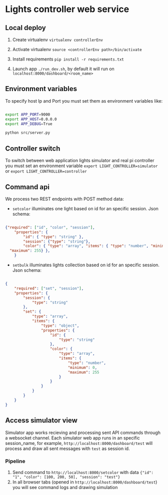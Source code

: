 # Lights controller web service

## Local deploy

1. Create virtualenv ```virtualenv controllerEnv```
2. Activate virtualenv ```source <controllerEnv path>/bin/activate```
2. Install requirements ```pip install -r requirements.txt```


3. Launch app ```./run_dev.sh```, by default it will run on ```localhost:8000/dashboard/<room_name>```

## Environment variables

To specify host Ip and Port you must set them as environment variables like:
```bash

export APP_PORT=9000
export APP_HOST=0.0.0.0
export APP_DEBUG=True

python src/server.py

```



## Controller switch
To switch between web application lights simulator and real pi controller you must set an environment variable ```export LIGHT_CONTROLLER=simulator``` or ```export LIGHT_CONTROLLER=controller```

## Command api
We process two REST endpoints with POST method data:

- ```setcolor``` illuminates one light based on id for an specific session. Json schema: 
```json

{"required": ["id", "color", "session"],
    "properties": {
        "id": { "type": "string" },
        "session": {"type": "string"},
        "color": { "type": "array", "items": { "type": "number", "minimum": 0,
  "maximum": 255} },
    }

```

- ```setbulk``` illuminates lights collection based on id for an specific session. Json schema: 

```json

{
    "required": ["set", "session"],
    "properties": {
        "session": {
            "type": "string"
        },
        "set": {
            "type": "array",
            "items": {
                "type": "object",
                "properties": {
                    "id": {
                        "type": "string"
                    },
                    "color": {
                        "type": "array",
                        "items": {
                            "type": "number",
                            "minimum": 0,
                            "maximum": 255
                        }
                    }
                }
            }
        }
    }
}

```

 
## Access simulator view
Simulator app works recieving and processing sent API commands through a websocket channel. Each simulator web app runs in an specific session_name, for example, ```http://localhost:8000/dashboard/test``` will process and draw all sent messages with ```test``` as session id.

### Pipeline

1. Send command to ```http://localhost:8000/setcolor``` with data ```{"id": "1", "color": [100, 200, 50], "session": "test"}```
2. In all browser tabs (opened in ```http://localhost:8000/dashboard/test```) you will see command logs and drawing simulation
